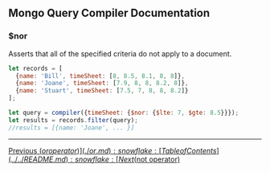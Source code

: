 ## Mongo Query Compiler Documentation

### $nor

Asserts that all of the specified criteria do not apply to a document.

```javascript
let records = [
  {name: 'Bill', timeSheet: [8, 8.5, 8.1, 8, 8]},
  {name: 'Joane', timeSheet: [7.9, 8, 8, 8.2, 8]},
  {name: 'Stuart', timeSheet: [7.5, 7, 8, 8, 8.2]}
];

let query = compiler({timeSheet: {$nor: {$lte: 7, $gte: 8.5}}});
let results = records.filter(query);
//results = [{name: 'Joane', ... }]
```

---

[Previous ($or operator)](./or.md) :snowflake: 
[Table of Contents](../../README.md) :snowflake: 
[Next ($not operator)](./not.md)
